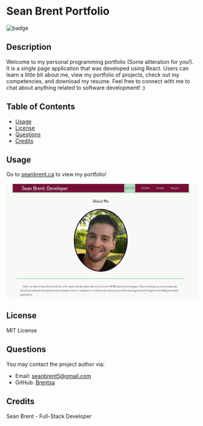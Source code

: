 # Sean Brent Portfolio

![badge](https://img.shields.io/badge/license-MIT%20License-green)

## Description
Welcome to my personal programming portfolio (Some aliteration for you!). It is a single page application that was developed using React. Users can learn a little bit about me, view my portfolio of projects, check out my competencies, and download my resume. Feel free to connect with me to chat about anything related to software development! :) 

## Table of Contents

* [Usage](#Usage)
* [License](#License)
* [Questions](#Questions)
* [Credits](#Credits)

## Usage
Go to [seanbrent.ca](seanbrent.ca) to view my portfolio!
<br><br>
![Website Screenshot](./src/assets/website.png)

## License
MIT License

## Questions
You may contact the project author via:
* Email: seanbrent5@gmail.com
* GitHub: [Brentsa](https://github.com/Brentsa)

## Credits
Sean Brent - Full-Stack Developer